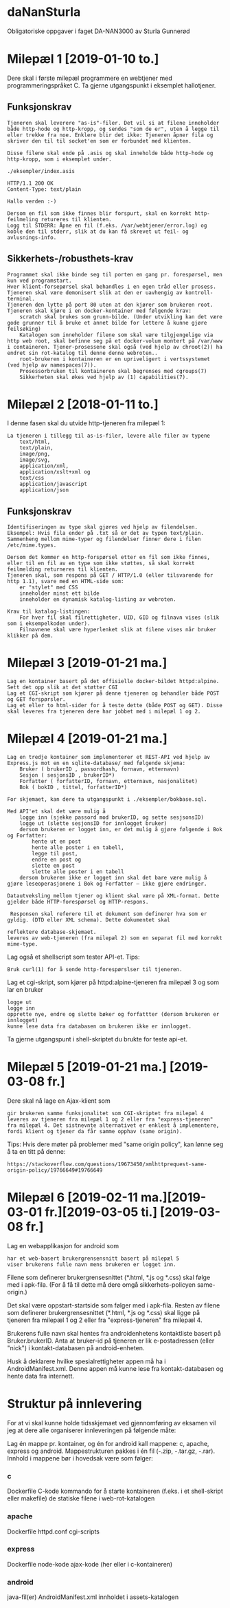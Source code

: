 # daNanSturla
Obligatoriske oppgaver i faget DA-NAN3000 av Sturla Gunnerød

# Milepæl 1 [2019-01-10 to.]

Dere skal i første milepæl programmere en webtjener med programmeringspråket C. Ta gjerne utgangspunkt i eksemplet hallotjener.

## Funksjonskrav

    Tjeneren skal leverere "as-is"-filer. Det vil si at filene inneholder både http-hode og http-kropp, og sendes "som de er", uten å legge til eller trekke fra noe. Enklere blir det ikke: Tjeneren åpner fila og skriver den til til socket'en som er forbundet med klienten.

    Disse filene skal ende på .asis og skal inneholde både http-hode og http-kropp, som i eksemplet under.

    ./eksempler/index.asis

    HTTP/1.1 200 OK
    Content-Type: text/plain

    Hallo verden :-)

    Dersom en fil som ikke finnes blir forspurt, skal en korrekt http-feilmeling retureres til klienten.
    Logg til STDERR: Åpne en fil (f.eks. /var/webtjener/error.log) og koble den til stderr, slik at du kan få skrevet ut feil- og avlusnings-info.

## Sikkerhets-/robusthets-krav

    Programmet skal ikke binde seg til porten en gang pr. forespørsel, men kun ved programstart.
    Hver klient-forsepørsel skal behandles i en egen tråd eller prosess.
    Tjeneren skal være demonisert slik at den er uavhengig av kontroll-terminal.
    Tjeneren den lytte på port 80 uten at den kjører som brukeren root.
    Tjeneren skal kjøre i en docker-kontainer med følgende krav:
        scratch skal brukes som grunn-bilde. (Under utvikling kan det være gode grunner til å bruke et annet bilde for lettere å kunne gjøre feilsøking)
        Katalogen som inneholder filene som skal være tilgjengelige via http web root, skal befinne seg på et docker-volum montert på /var/www i containeren. Tjener-prosessene skal også (ved hjelp av chroot(2)) ha endret sin rot-katalog til denne denne webroten..
        root-brukeren i kontaineren er en upriveligert i vertssystemet (ved hjelp av namespaces(7)).
        Prosessorbruken til kontaineren skal begrenses med cgroups(7)
        Sikkerheten skal økes ved hjelp av (1) capabilities(7).


# Milepæl 2 [2018-01-11 to.]

I denne fasen skal du utvide http-tjeneren fra milepæl 1:

    La tjeneren i tillegg til as-is-filer, levere alle filer av typene
        text/html,
        text/plain,
        image/png,
        image/svg,
        application/xml,
        application/xslt+xml og
        text/css
        application/javascript
        application/json

## Funksjonskrav

    Identifiseringen av type skal gjøres ved hjelp av filendelsen. Eksempel: Hvis fila ender på .txt så er det av typen text/plain. Sammenheng mellom mime-typer og filendelser finner dere i filen /etc/mime.types.

    Dersom det kommer en http-forspørsel etter en fil som ikke finnes, eller til en fil av en type som ikke støttes, så skal korrekt feilmelding returneres til klienten.
    Tjeneren skal, som respons på GET / HTTP/1.0 (eller tilsvarende for http 1.1), svare med en HTML-side som:
        er "stylet" med CSS
        inneholder minst ett bilde
        inneholder en dynamisk katalog-listing av webroten.

    Krav til katalog-listingen:
        For hver fil skal filrettigheter, UID, GID og filnavn vises (slik som i eksempelkoden under).
        Filnavnene skal være hyperlenket slik at filene vises når bruker klikker på dem.



# Milepæl 3 [2019-01-21 ma.]  

    Lag en kontainer basert på det offisielle docker-bildet httpd:alpine.
    Sett det opp slik at det støtter CGI
    Lag et CGI-skript som kjører på denne tjeneren og behandler både POST og GET forspørsler.
    Lag et eller to html-sider for å teste dette (både POST og GET). Disse skal leveres fra tjeneren dere har jobbet med i milepæl 1 og 2.


# Milepæl 4 [2019-01-21 ma.]   

    Lag en tredje kontainer som implementerer et REST-API ved hjelp av Express.js mot en en sqlite-database/ med følgende skjema:
        Bruker ( brukerID , passordhash, fornavn, etternavn)
        Sesjon ( sesjonsID , brukerID*)
        Forfatter ( forfatterID, fornavn, etternavn, nasjonalitet)
        Bok ( bokID , tittel, forfatterID*)

    For skjemaet, kan dere ta utgangspunkt i ./eksempler/bokbase.sql.

    Med API'et skal det være mulig å
        logge inn (sjekke passord mod brukerID, og sette sesjsonsID)
        logge ut (slette sesjonsID for innlogget bruker)
        dersom brukeren er logget inn, er det mulig å gjøre følgende i Bok og Forfatter:
            hente ut en post
            hente alle poster i en tabell,
            legge til post,
            endre en post og
            slette en post
            slette alle poster i en tabell
        dersom brukeren ikke er logget inn skal det bare være mulig å gjøre leseoperasjonene i Bok og Forfatter – ikke gjøre endringer.

    Datautveksling mellom tjener og klient skal være på XML-format. Dette gjelder både HTTP-forespørsel og HTTP-respons. 
    
     Responsen skal referere til et dokument som definerer hva som er gyldig. (DTD eller XML schema). Dette dokumentet skal

    reflektere database-skjemaet.
    leveres av web-tjeneren (fra milepæl 2) som en separat fil med korrekt mime-type.

Lag også et shellscript som tester API-et. Tips:

    Bruk curl(1) for å sende http-forespørslser til tjeneren.

Lag et cgi-skript, som kjører på httpd:alpine-tjeneren fra milepæl 3 og som lar en bruker

    logge ut
    logge inn
    opprette nye, endre og slette bøker og forfattter (dersom brukeren er innlogget)
    kunne lese data fra databasen om brukeren ikke er innlogget.

Ta gjerne utgangspunt i shell-skriptet du brukte for teste api-et. 


# Milepæl 5 [2019-01-21 ma.] [2019-03-08 fr.]  

Dere skal nå lage en Ajax-klient som

    gir brukeren samme funksjonalitet som CGI-skriptet fra milepæl 4
    leveres av tjeneren fra milepæl 1 og 2 eller fra "express-tjeneren" fra milepæl 4. Det sistnevnte alternativet er enklest å implementere, fordi klient og tjener da får samme opphav (same origin).

Tips: Hvis dere møter på problemer med "same origin policy", kan lønne seg å ta en titt på denne:

    https://stackoverflow.com/questions/19673450/xmlhttprequest-same-origin-policy/19766649#19766649


# Milepæl 6 [2019-02-11 ma.][2019-03-01 fr.][2019-03-05 ti.] [2019-03-08 fr.]

Lag en webapplikasjon for android som

    har et web-basert brukergrensensnitt basert på milepæl 5
    viser brukerens fulle navn mens brukeren er logget inn.

Filene som definerer brukergrensesnittet (*.html, *.js og *.css) skal følge med i apk-fila. (For å få til dette må dere omgå sikkerhets-policyen same-origin.)

Det skal være oppstart-startside som følger med i apk-fila. Resten av filene som definerer brukergrensesnittet (*.html, *.js og *.css) skal ligge på tjeneren fra milepæl 1 og 2 eller fra "express-tjeneren" fra milepæl 4.

Brukerens fulle navn skal hentes fra androidenhetens kontaktliste basert på Bruker.brukerID. Anta at bruker-id på tjeneren er lik e-postadressen (eller "nick") i kontakt-databasen på android-enheten.

Husk å deklarere hvilke spesialrettigheter appen må ha i AndroidManifest.xml. Denne appen må kunne lese fra kontakt-databasen og hente data fra internett. 


# Struktur på innlevering

For at vi skal kunne holde tidsskjemaet ved gjennomføring av eksamen vil jeg at dere alle organiserer innleveringen på følgende måte:

Lag én mappe pr. kontainer, og én for android kall mappene: c, apache, express og android.
Mappestrukturen pakkes i én fil (-.zip, -.tar.gz, -.rar).
Innhold i mappene bør i hovedsak være som følger:

### c

Dockerfile
C-kode
kommando for å starte kontaineren (f.eks. i et shell-skript eller makefile)
de statiske filene i web-rot-katalogen


### apache

Dockerfile
httpd.conf
cgi-scripts


### express

Dockerfile
node-kode
ajax-kode (her eller i c-kontaineren)


### android

java-fil(er)
AndroidManifest.xml
innholdet i assets-katalogen
